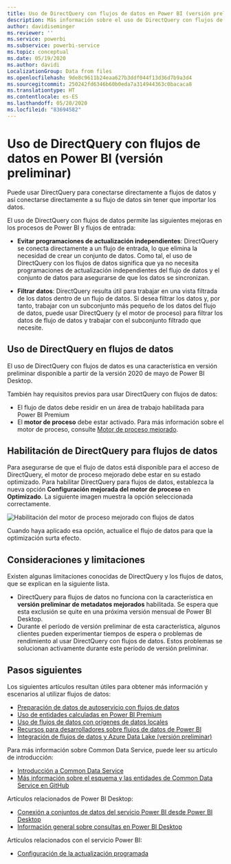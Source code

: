 ```yaml
---
title: Uso de DirectQuery con flujos de datos en Power BI (versión preliminar)
description: Más información sobre el uso de DirectQuery con flujos de datos en Power BI
author: davidiseminger
ms.reviewer: ''
ms.service: powerbi
ms.subservice: powerbi-service
ms.topic: conceptual
ms.date: 05/19/2020
ms.author: davidi
LocalizationGroup: Data from files
ms.openlocfilehash: 9de8c9611b24eaa627b3ddf044f13d36d7b9a3d4
ms.sourcegitcommit: 250242fd6346b60b0eda7a314944363c0bacaca8
ms.translationtype: HT
ms.contentlocale: es-ES
ms.lasthandoff: 05/20/2020
ms.locfileid: "83694582"
---
```

# <a name="use-directquery-with-dataflows-in-power-bi-preview"></a>Uso de DirectQuery con flujos de datos en Power BI (versión preliminar)

Puede usar DirectQuery para conectarse directamente a flujos de datos y así conectarse directamente a su flujo de datos sin tener que importar los datos. 

El uso de DirectQuery con flujos de datos permite las siguientes mejoras en los procesos de Power BI y flujos de entrada:

* **Evitar programaciones de actualización independientes**: DirectQuery se conecta directamente a un flujo de entrada, lo que elimina la necesidad de crear un conjunto de datos. Como tal, el uso de DirectQuery con los flujos de datos significa que ya no necesita programaciones de actualización independientes del flujo de datos y el conjunto de datos para asegurarse de que los datos se sincronizan.

* **Filtrar datos**: DirectQuery resulta útil para trabajar en una vista filtrada de los datos dentro de un flujo de datos. Si desea filtrar los datos y, por tanto, trabajar con un subconjunto más pequeño de los datos del flujo de datos, puede usar DirectQuery (y el motor de proceso) para filtrar los datos de flujo de datos y trabajar con el subconjunto filtrado que necesite.


## <a name="using-directquery-for-dataflows"></a>Uso de DirectQuery en flujos de datos

El uso de DirectQuery con flujos de datos es una característica en versión preliminar disponible a partir de la versión 2020 de mayo de Power BI Desktop. 

También hay requisitos previos para usar DirectQuery con flujos de datos:

* El flujo de datos debe residir en un área de trabajo habilitada para Power BI Premium
* El **motor de proceso** debe estar activado. Para más información sobre el motor de proceso, consulte [Motor de proceso mejorado](service-dataflows-enhanced-compute-engine.md).

## <a name="enable-directquery-for-dataflows"></a>Habilitación de DirectQuery para flujos de datos

Para asegurarse de que el flujo de datos está disponible para el acceso de DirectQuery, el motor de proceso mejorado debe estar en su estado optimizado. Para habilitar DirectQuery para flujos de datos, establezca la nueva opción **Configuración mejorada del motor de proceso** en **Optimizado**. La siguiente imagen muestra la opción seleccionada correctamente.

![Habilitación del motor de proceso mejorado con flujos de datos](media/service-dataflows-directquery/dataflows-directquery-01.png)

Cuando haya aplicado esa opción, actualice el flujo de datos para que la optimización surta efecto. 


## <a name="considerations-and-limitations"></a>Consideraciones y limitaciones

Existen algunas limitaciones conocidas de DirectQuery y los flujos de datos, que se explican en la siguiente lista.

* DirectQuery para flujos de datos no funciona con la característica en **versión preliminar de metadatos mejorados** habilitada. Se espera que esta exclusión se quite en una próxima versión mensual de Power BI Desktop.
* Durante el período de versión preliminar de esta característica, algunos clientes pueden experimentar tiempos de espera o problemas de rendimiento al usar DirectQuery con flujos de datos. Estos problemas se solucionan activamente durante este período de versión preliminar.


## <a name="next-steps"></a>Pasos siguientes

Los siguientes artículos resultan útiles para obtener más información y escenarios al utilizar flujos de datos:

* [Preparación de datos de autoservicio con flujos de datos](service-dataflows-overview.md)
* [Uso de entidades calculadas en Power BI Premium](service-dataflows-computed-entities-premium.md)
* [Uso de flujos de datos con orígenes de datos locales](service-dataflows-on-premises-gateways.md)
* [Recursos para desarrolladores sobre flujos de datos de Power BI](service-dataflows-developer-resources.md)
* [Integración de flujos de datos y Azure Data Lake (versión preliminar)](service-dataflows-azure-data-lake-integration.md)

Para más información sobre Common Data Service, puede leer su artículo de introducción:
* [Introducción a Common Data Service](https://docs.microsoft.com/powerapps/common-data-model/overview)
* [Más información sobre el esquema y las entidades de Common Data Service en GitHub](https://github.com/Microsoft/CDM)

Artículos relacionados de Power BI Desktop:

* [Conexión a conjuntos de datos del servicio Power BI desde Power BI Desktop](../connect-data/desktop-report-lifecycle-datasets.md)
* [Información general sobre consultas en Power BI Desktop](desktop-query-overview.md)

Artículos relacionados con el servicio Power BI:
* [Configuración de la actualización programada](../connect-data/refresh-scheduled-refresh.md)
